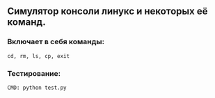 ## Симулятор консоли линукс и некоторых её команд.

### Включает в себя команды:
    cd, rm, ls, cp, exit

### Тестирование:
    CMD: python test.py